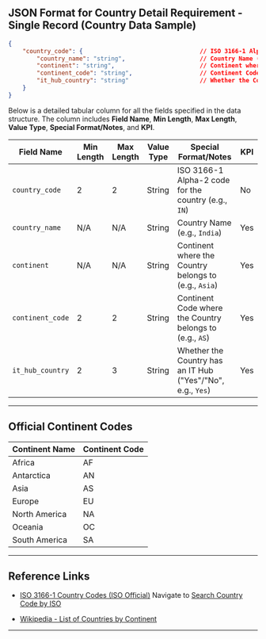 ## JSON Format for Country Detail Requirement - Single Record (Country Data Sample)

```json
{
    "country_code": {                                 // ISO 3166-1 Alpha-2 code for the country (e.g., "IN")
        "country_name": "string",                     // Country Name (e.g., "India")
        "continent": "string",                        // Continent where the Country belongs to (e.g., "Asia")
        "continent_code": "string",                   // Continent Code where the Country belongs to (e.g., "AS")
        "it_hub_country": "string"                    // Whether the Country has an IT Hub ("Yes"/"No", e.g., "Yes")
    }
}
```
Below is a detailed tabular column for all the fields specified in the data structure. The column includes **Field Name**, **Min Length**, **Max Length**, **Value Type**, **Special Format/Notes**, and **KPI**. 

| **Field Name**                    | **Min Length** | **Max Length** | **Value Type**      | **Special Format/Notes**                                                                                    | **KPI** |
|-----------------------------------|----------------|----------------|---------------------|-------------------------------------------------------------------------------------------------------------|---------|
| `country_code`                    | 2              | 2              | String              | ISO 3166-1 Alpha-2 code for the country (e.g., `IN`)                                                        | No      |
| `country_name`                    | N/A            | N/A            | String              | Country Name (e.g., `India`)                                                                                | Yes     |
| `continent`                       | N/A            | N/A            | String              | Continent where the Country belongs to (e.g., `Asia`)                                                       | Yes     |
| `continent_code`                  | 2              | 2              | String              | Continent Code where the Country belongs to (e.g., `AS`)                                                    | Yes     |
| `it_hub_country`                  | 2              | 3              | String              | Whether the Country has an IT Hub ("Yes"/"No", e.g., `Yes`)                                                 | Yes     |
---

## Official Continent Codes  
| Continent Name      | Continent Code |
|---------------------|---------------|
| Africa             | AF            |
| Antarctica         | AN            |
| Asia              | AS            |
| Europe            | EU            |
| North America     | NA            |
| Oceania           | OC            |
| South America     | SA            |

---

## Reference Links  
- [ISO 3166-1 Country Codes (ISO Official)](https://www.iso.org/iso-3166-country-codes.html)  Navigate to [Search Country Code by ISO](https://www.iso.org/obp/ui/#search)
<!-- - [Geonames Country Info](http://www.geonames.org/countries/)  -->
- [Wikipedia - List of Countries by Continent](https://en.wikipedia.org/wiki/List_of_countries_by_continent)  
<!-- - [ISO 3166-1 Continent Codes](https://www.iso.org/obp/ui/#iso:code:3166:AF)  -->
<!-- from [Geonames](http://www.geonames.org/countries/) or [Country Codes Dataset (GitHub)](https://github.com/datasets/country-codes) -->

---
